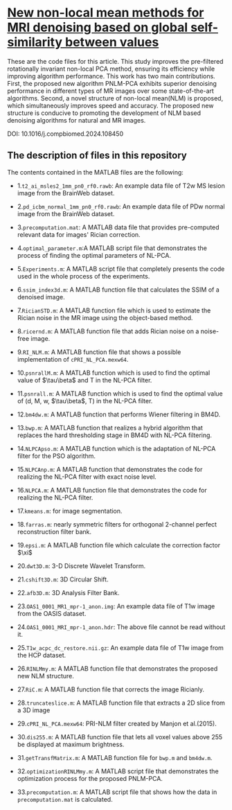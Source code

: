 # [New non-local mean methods for MRI denoising based on global self-similarity between values](https://doi.org/10.1016/j.compbiomed.2024.108450)
These are the code files for this article. This study improves the pre-filtered rotationally invariant non-local PCA method, ensuring its efficiency while improving algorithm performance. This work has two main contributions. First, the proposed new algorithm PNLM-PCA exhibits superior denoising performance in different types of MR images over some state-of-the-art algorithms. Second, a novel structure of non-local mean(NLM) is proposed, which simultaneously improves speed and accuracy. The proposed new structure is conducive to promoting the development of NLM based denoising algorithms for natural and MR images.

DOI: 10.1016/j.compbiomed.2024.108450

## The description of files in this repository

The contents contained in the MATLAB files are the following:&#x20;

- 1.`t2_ai_msles2_1mm_pn0_rf0.rawb`: An example data file of T2w MS lesion image from the BrainWeb dataset.

- 2.`pd_icbm_normal_1mm_pn0_rf0.rawb`: An example data file of PDw normal image from the BrainWeb dataset.

- 3.`precomputation.mat`: A MATLAB data file that provides pre-computed relevant data for images' Rician correction.

- 4.`optimal_parameter.m`:A MATLAB script file that demonstrates the process of finding the optimal parameters of NL-PCA.

- 5.`Experiments.m`: A MATLAB script file that completely presents the code used in the whole process of the experiments.

- 6.`ssim_index3d.m`: A MATLAB function file that calculates the SSIM of a denoised image.

- 7.`RicianSTD.m`: A MATLAB function file which is used to estimate the Rician noise in the MR image using the object-based method.

- 8.`ricernd.m`: A MATLAB function file that adds Rician noise on a noise-free image.

- 9.`RI_NLM.m`: A MATLAB function file that shows a possible implementation of `cPRI_NL_PCA.mexw64`.

- 10.`psnrallM.m`: A MATLAB function which is used to find the optimal value of \$\tau\beta\$ and T in the NL-PCA filter.

- 11.`psnrall.m`: A MATLAB function which is used to find the optimal value of (d, M, w, \$\tau\beta\$, T) in the NL-PCA filter.

- 12.`bm4dw.m`: A MATLAB function that performs Wiener filtering in BM4D.

- 13.`bwp.m`: A MATLAB function that realizes a hybrid algorithm that replaces the hard thresholding stage in BM4D with NL-PCA filtering.

- 14.`NLPCApso.m`: A MATLAB function which is the adaptation of NL-PCA filter for the PSO algorithm.

- 15.`NLPCAnp.m`: A MATLAB function that demonstrates the code for realizing the NL-PCA filter with exact noise level.

- 16.`NLPCA.m`: A MATLAB function file that demonstrates the code for realizing the NL-PCA filter.

- 17.`kmeans.m`: for image segmentation.

- 18.`farras.m`: nearly symmetric filters for orthogonal 2-channel perfect reconstruction filter bank.

- 19.`epsi.m`: A MATLAB function file which calculate the correction factor \$\xi\$

- 20.`dwt3D.m`: 3-D Discrete Wavelet Transform.

- 21.`cshift3D.m`: 3D Circular Shift.

- 22.`afb3D.m`: 3D Analysis Filter Bank.

- 23.`OAS1_0001_MR1_mpr-1_anon.img`: An example data file of T1w image from the OASIS dataset.

- 24.`OAS1_0001_MRI_mpr-1_anon.hdr`: The above file cannot be read without it.

- 25.`T1w_acpc_dc_restore.nii.gz`: An example data file of T1w image from the HCP dataset.

- 26.`RINLMmy.m`: A MATLAB function file that demonstrates the proposed new NLM structure.

- 27.`RiC.m`: A MATLAB function file that corrects the image Ricianly.

- 28.`truncateslice.m`: A MATLAB function file that extracts a 2D slice from a 3D image

- 29.`cPRI_NL_PCA.mexw64`: PRI-NLM filter created by Manjon et al.(2015).

- 30.`dis255.m`: A MATLAB function file that lets all voxel values above 255 be displayed at maximum brightness.

- 31.`getTransfMatrix.m`: A MATLAB function file for `bwp.m` and `bm4dw.m`.

- 32.`optimizationRINLMmy.m`: A MATLAB script file that demonstrates the optimization process for the proposed PNLM-PCA.

- 33.`precomputation.m`: A MATLAB script file that shows how the data in `precomputation.mat` is calculated.









